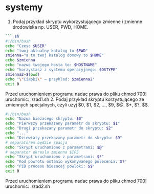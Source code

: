 systemy
=======
1. Podaj przykład skryptu wykorzystującego zmienne i zmienne środowiska np. USER, PWD, HOME.
``` sh
``` sh 
#!/bin/bash
echo "Czesc $USER"
echo "twoj aktualny katalog to $PWD"
zmienna="a to twoj katalog domowy to $HOME"
echo $zmienna
echo "nazwa twojego hosta to: $HOSTNAME"
echo "korzystasz z systemu operacyjnego: $OSTYPE"
zmienna2=$(pwd)
echo "\"Ciapki\" – przyklad: $zmienna2"
exit 0

```
Przed uruchomieniem programu nadac prawa do pliku chmod 700!
uruchomic: ./zad1.sh
2. Podaj przykład skryptu korzystującego ze zmiennych specjalnych, czyli użyj $0, $1, $2, …, $9, $@, $*, $?, $$.
```sh
#!/bin/bash
echo "Nazwa biezacego skryptu: $0"
echo "Pierwszy przekazany parametr do skryptu: $1"
echo "Drugi przekazany parametr do skryptu: $2"
echo "..."
echo "Dziewiaty przekazany parametr do skryptu: $9"
# separatorem będzie spacja
echo "Skrypt uruchomiono z parametrami: $@"
# separator okresla zmienna $IFS
echo "Skrypt uruchomiono z parametrami: $*"
echo "Kod powrotu ostanio wykonywanego polecenia: $?"
echo "PID procesu biezacej powloki: $$"
exit 0
```
Przed uruchomieniem programu nadac prawa do pliku chmod 700!
uruchomic: ./zad2.sh 
